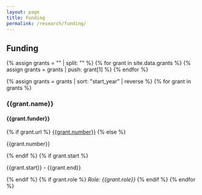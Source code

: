 ```yaml
---
layout: page
title: Funding
permalink: /research/funding/
---
```

## Funding

{% assign grants = "" | split: "" %}
{% for grant in site.data.grants %}
  {% assign grants = grants | push: grant[1] %}
{% endfor %}

{% assign grants = grants | sort: "start_year" | reverse %}
{% for grant in grants %}
<div class="funding">
<h3>{{grant.name}}</h3>
<h4>{{grant.funder}}</h4>
{% if grant.url %}
<a href="{{grant.url}}" class="link-title">{{grant.number}}</a>
{% else %}
<p>{{grant.number}}</p>
{% endif %}
{% if grant.start %}
<p>{{grant.start}} - {{grant.end}}</p>
{% endif %}
{% if grant.role %}
<i>Role: {{grant.role}}</i>
{% endif %}
{% endfor %}
<div>